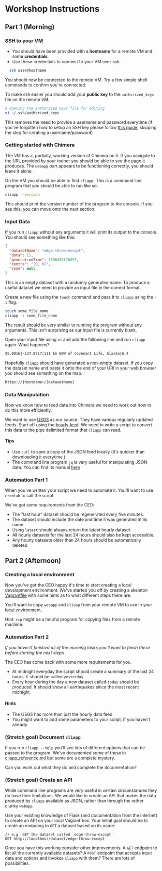 # Workshop Instructions

## Part 1 (Morning)

### SSH to your VM

* You should have been provided with a **hostname** for a remote VM and some **credentials**.
* Use these credentials to connect to your VM over ssh.

```bash
  ssh user@hostname
```

You should now be connected to the remote VM. Try a few simple shell commands to confirm you're connected.

To make ssh easier you should add your **public key** to the `authorized_keys` file on the remote VM.

```bash
# Opening the authorized_keys file for editing
vi ~/.ssh/authorized_keys
```

This removes the need to provide a username and password everytime (if you've forgotten how to setup an SSH key please follow [this guide](https://docs.github.com/en/github/authenticating-to-github/generating-a-new-ssh-key-and-adding-it-to-the-ssh-agent#generating-a-new-ssh-key), skipping the step for creating a username/password) 

### Getting started with Chimera
The VM has a, partially, working version of Chimera on it. If you navigate to the URL provided by your trainer you should be able to see the page it produces. The `webapp` part appears to be functioning correctly, you should leave it alone.

On the VM you should be able to find `cliapp`. This is a command line program that you should be able to run like so:

```bash
cliapp --version
```

This should print the version number of the program to the console. If you see this, you can move onto the next section.

### Input Data
If you run `cliapp` without any arguments it will print its output to the console. You should see something like this:

```json
{
  "datasetName": "edge-throw-except",
  "data": [],
  "generationTime": 1596458170057,
  "centre": "[0, 0]",
  "zoom": null
}
```

This is an empty dataset with a randomly generated name. To produce a useful dataset we need to provide an input file in the correct format.

Create a new file using the `touch` command and pass it to `cliapp` using the `-i` flag.

```bash
touch some_file_name
cliapp -i some_file_name
```

The result should be very similar to running the program without any arguments. This isn't surprising as our input file is currently blank.

Open your input file using `vi` and add the following line and run `cliapp` again. What happens?
```bash
59.0916|-137.8717|111 km WSW of Covenant Life, Alaska|6.4
```

Hopefully `cliapp` should have generated a non-empty dataset. If you copy the dataset name and paste it onto the end of your URI in your web browser you should see something on the map.

```bash
https://{hostname>/{datasetName}
```

### Data Manipulation
Now we know how to feed data into Chimera we need to work out how to do this more efficiently.

We want to use [USGS](https://earthquake.usgs.gov/earthquakes/feed/v1.0/geojson.php) as our source. They have various regularly updated feeds. Start off using the [hourly feed](https://earthquake.usgs.gov/earthquakes/feed/v1.0/summary/all_hour.geojson). We need to write a script to convert this data to the pipe delimited format that `cliapp` can read.

#### Tips
* Use `curl` to save a copy of the JSON feed locally (it's quicker than downloading it everytime.)
* The command line program `jq` is very useful for manipulating JSON data. You can find its manual [here](https://stedolan.github.io/jq/manual/)

### Automation Part 1
When you've written your script we need to automate it. You'll want to use `crontab` to call the script.

We've got some requirements from the CEO:
* The "last hour" dataset should be regenerated every five minutes.
* The dataset should include the date and time it was generated in its name.
* Using `latest` should always return the latest hourly dataset.
* All hourly datasets for the last 24 hours should also be kept accessible.
* Any hourly datasets older than 24 hours should be automatically deleted.

## Part 2 (Afternoon)

### Creating a local environment

Now you've got the CEO happy it's time to start creating a local development environment. We've started you off by creating a skeleton [Vagrantfile](./VagrantFile) with some hints as to what different steps there are.

You'll want to copy `webapp` and `cliapp` from your remote VM to use in your local environment.

Hint: `scp` might be a helpful program for copying files from a remote machine.

### Automation Part 2
*If you haven't finished all of the morning tasks you'll want to finish these before starting the next steps*

The CEO has come back with some more requirements for you.

* At midnight everyday the script should create a summary of the last 24 hours. It should be called `yesterday`.
* Every hour during the day a new dataset called `today` should be produced. It should show all earthquakes since the most recent midnight.

#### Hints
* The USGS has more than just the hourly data feed.
* You might want to add some parameters to your script, if you haven't already.

### (Stretch goal) Document `cliapp`

If you run `cliapp --help` you'll see lots of different options that can be passed to the program. We've documented some of these in [cliapp_reference.md](./cliapp_reference.md) but some are a complete mystery.

Can you work out what they do and complete the documentation?

### (Stretch goal) Create an API

While command line programs are very useful in certain circumstances they do have their limitations. We would like to create an API that makes the data produced by `cliapp` available as JSON, rather than through the rather clunky `webapp`.

Use your existing knowledge of Flask (and documentation from the internet) to create an API on your local Vagrant box. Your initial goal should be to create an endpoing to `GET` a dataset based on its name:
```
// e.g. GET the dataset called `edge-throw-except`
GET http://localhost/dataset/edge-throw-except
```
Once you have this working consider other improvements. A `GET` endpoint to list all the currently available datasets? A `POST` endpoint that accepts input data and options and invokes `cliapp` with them? There are lots of possibilities.
